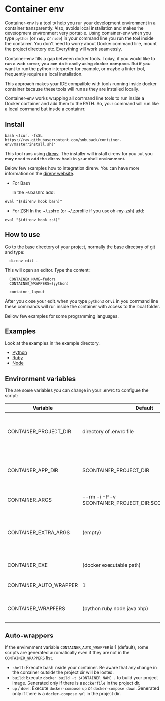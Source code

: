 # Container env

Container-env is a tool to help you run your development environment in a container transparently. Also, avoids local installation and makes the development environment very portable. Using container-env when you type `python` (or `ruby` or `node`) in your command line you run the tool inside the container. You don't need to worry about Docker command line, mount the project directory etc. Everything will work seamlessly.

Container-env fills a gap between docker tools. Today, if you would like to run a web server, you can do it easily using docker-compose. But if you want to run the python interpreter for example, or maybe a linter tool, frequently requires a local installation.

This approach makes your IDE compatible with tools running inside docker container because these tools will run as they are installed locally.

Container-env works wrapping all command line tools to run inside a Docker container and add them to the PATH. So, your command will run like a local command but inside a container.

## Install

```shell
bash <(curl -fsSL https://raw.githubusercontent.com/snbuback/container-env/master/install.sh)"
```

   This tool runs using [direnv](https://direnv.net). The installer will install direnv for you but you may need to add the direnv hook in your shell environment.

   Below few examples how to integration direnv. You can have more information on the [direnv website](https://direnv.net).

* For Bash
  
  In the ~/.bashrc add:
```shell
eval "$(direnv hook bash)"
```

* For ZSH
  In the ~/.zshrc (or ~/.zprofile if you use oh-my-zsh) add:
```shell
eval "$(direnv hook zsh)"
```

## How to use

Go to the base directory of your project, normally the base directory of git and type:

      direnv edit .

This will open an editor. Type the content:

      CONTAINER_NAME=fedora
      CONTAINER_WRAPPERS=(python)

      container_layout

After you close your edit, when you type `python3` or `vi` in you command line these commands will run inside the container
with access to the local folder.

Bellow few examples for some programming languages.

## Examples

   Look at the examples in the example directory.

* [Python](./examples/python-pip)
* [Ruby](./examples/ruby)
* [Node](./examples/node-npm)

## Environment variables

The are some variables you can change in your .envrc to configure the script:

| Variable               | Default                                                    | Definition                                                             |
| ---------------------- | ---------------------------------------------------------- | ---------------------------------------------------------------------- |
| CONTAINER_PROJECT_DIR  | directory of .envrc file                                   | Project base path. This directory is mounted as volume for each script |
| CONTAINER_APP_DIR      | $CONTAINER_PROJECT_DIR                                     | Working directory for you application inside the container             |
| CONTAINER_ARGS         | --rm -i -P -v \$CONTAINER_PROJECT_DIR:\$CONTAINER_APP_DIR} | Basic docker command arguments                                         |
| CONTAINER_EXTRA_ARGS   | (empty)                                                    | Any extra docker command arguments. Add your customizations here.      |
| CONTAINER_EXE          | (docker executable path)                                   | Docker executable path                                                 |
| CONTAINER_AUTO_WRAPPER | 1                                                          | Generate the auto-wrappers                                             |
| CONTAINER_WRAPPERS     | (python ruby node java php)                                | Executable name to generates path to                                   |

## Auto-wrappers

If the environment variable `CONTAINER_AUTO_WRAPPER` is 1 (default), some scripts are generated automatically even if
they are not in the `CONTAINER_WRAPPERS` list.

* `shell`: Execute bash inside your container. Be aware that any change in the container outside the project dir will be losted.
* `build`: Execute `docker build -t $CONTAINER_NAME .` to build your project image. Generated only if there is a `Dockerfile` in the project dir.
* `up` / `down`: Execute `docker-compose up` or `docker-compose down`. Generated only if there is a `docker-compose.yml` in the project dir.
